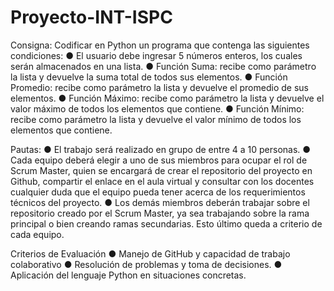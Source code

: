 # Proyecto-INT-ISPC
Consigna:
Codificar en Python un programa que contenga las siguientes condiciones:
  ● El usuario debe ingresar 5 números enteros, los cuales serán almacenados en una
    lista.
  ● Función Suma: recibe como parámetro la lista y devuelve la suma total de todos
    sus elementos.
  ● Función Promedio: recibe como parámetro la lista y devuelve el promedio de sus
    elementos.
  ● Función Máximo: recibe como parámetro la lista y devuelve el valor máximo de
    todos los elementos que contiene.
  ● Función Mínimo: recibe como parámetro la lista y devuelve el valor mínimo de
    todos los elementos que contiene.
  
Pautas:
  ● El trabajo será realizado en grupo de entre 4 a 10 personas.
  ● Cada equipo deberá elegir a uno de sus miembros para ocupar el rol de Scrum
    Master, quien se encargará de crear el repositorio del proyecto en Github, compartir
    el enlace en el aula virtual y consultar con los docentes cualquier duda que el equipo
    pueda tener acerca de los requerimientos técnicos del proyecto.
  ● Los demás miembros deberán trabajar sobre el repositorio creado por el Scrum
    Master, ya sea trabajando sobre la rama principal o bien creando ramas
    secundarias. Esto último queda a criterio de cada equipo.
    
Criterios de Evaluación
  ● Manejo de GitHub y capacidad de trabajo colaborativo
  ● Resolución de problemas y toma de decisiones.
  ● Aplicación del lenguaje Python en situaciones concretas.
